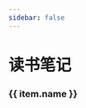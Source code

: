 ```yaml
---
sidebar: false
---
```


# 读书笔记

<script setup>
import { data } from './reading.data.js'
</script>

<div v-for="(item, index) in data" :key="index">
    <h3 :id="index">{{ item.name }}<a :href="`#${index}`" class="header-anchor"></a></h3>
    <p class="content" v-html="item.content"></p>
    <div v-if="item.imgs" class="imgs">
        <img v-for="(img, imgIndex) in item.imgs" :key="imgIndex" :src="img" width="200" style="object-fit: contain;" data-fancybox="gallery">
    </div>
    <img v-if="item.fullImg" :src="item.fullImg" width="100%" data-fancybox="gallery">
    <!-- <p class="date">{{ item.date }}</p> -->
</div>

<style>
.content {
    white-space: pre-wrap;
}
.imgs {
    display: flex;
    flex-direction: row;
    gap: 10px;
    flex-wrap: wrap;
}
.date {
    color: #666;
    font-size: 14px;
}
</style>
